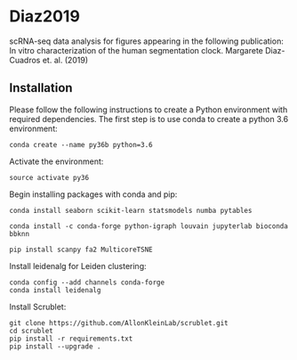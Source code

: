# Diaz2019
scRNA-seq data analysis for figures appearing in the following publication: In vitro characterization of the human segmentation clock. Margarete Diaz-Cuadros et. al. (2019)

## Installation
Please follow the following instructions to create a Python environment with required dependencies.  The first step is to use conda to create a python 3.6 environment:
```
conda create --name py36b python=3.6
```
Activate the environment:
```
source activate py36
```
Begin installing packages with conda and pip:
```  
conda install seaborn scikit-learn statsmodels numba pytables
```
```
conda install -c conda-forge python-igraph louvain jupyterlab bioconda bbknn
```
```
pip install scanpy fa2 MulticoreTSNE
```
Install leidenalg for Leiden clustering:
```
conda config --add channels conda-forge
conda install leidenalg
```
Install Scrublet:
```
git clone https://github.com/AllonKleinLab/scrublet.git
cd scrublet
pip install -r requirements.txt
pip install --upgrade .
```

